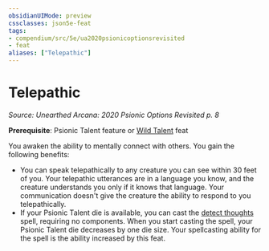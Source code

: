 ```yaml
---
obsidianUIMode: preview
cssclasses: json5e-feat
tags:
- compendium/src/5e/ua2020psionicoptionsrevisited
- feat
aliases: ["Telepathic"]
---
```

# Telepathic
*Source: Unearthed Arcana: 2020 Psionic Options Revisited p. 8*  

**Prerequisite**: Psionic Talent feature or [Wild Talent](/Systems/5e/feats/wild-talent-ua2020psionicoptionsrevisited.md) feat

You awaken the ability to mentally connect with others. You gain the following benefits:

- You can speak telepathically to any creature you can see within 30 feet of you. Your telepathic utterances are in a language you know, and the creature understands you only if it knows that language. Your communication doesn't give the creature the ability to respond to you telepathically.  
- If your Psionic Talent die is available, you can cast the [detect thoughts](/Systems/5e/spells/detect-thoughts.md) spell, requiring no components. When you start casting the spell, your Psionic Talent die decreases by one die size. Your spellcasting ability for the spell is the ability increased by this feat.